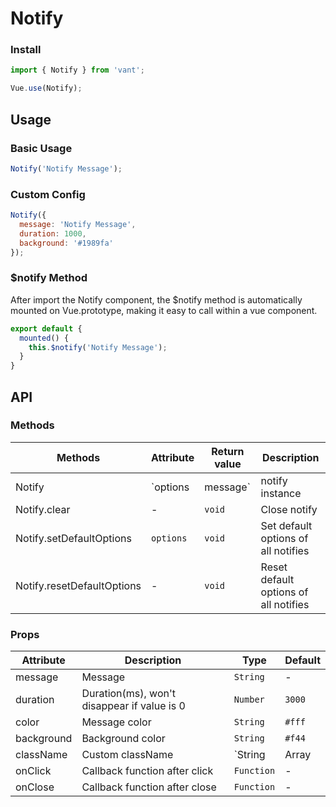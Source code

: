# Notify

### Install

``` javascript
import { Notify } from 'vant';

Vue.use(Notify);
```

## Usage

### Basic Usage

```js
Notify('Notify Message');
```

### Custom Config

```js
Notify({
  message: 'Notify Message',
  duration: 1000,
  background: '#1989fa'
});
```

### $notify Method

After import the Notify component, the $notify method is automatically mounted on Vue.prototype, making it easy to call within a vue component.

```js
export default {
  mounted() {
    this.$notify('Notify Message');
  }
}
```

## API

### Methods

| Methods | Attribute | Return value | Description |
|------|------|------|------|
| Notify | `options | message` | notify instance | Show notify |
| Notify.clear | - | `void` | Close notify |
| Notify.setDefaultOptions | `options` | `void` | Set default options of all notifies |
| Notify.resetDefaultOptions | - | `void` | Reset default options of all notifies |

### Props

| Attribute | Description | Type | Default |
|------|------|------|------|
| message | Message | `String` | - |
| duration | Duration(ms), won't disappear if value is 0 | `Number` | `3000` |
| color | Message color | `String` | `#fff` | |
| background | Background color | `String` | `#f44` |
| className | Custom className | `String | Array | Object` | - |
| onClick | Callback function after click | `Function` | - |
| onClose | Callback function after close | `Function` | - |
